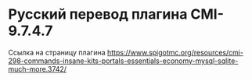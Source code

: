 # Русский перевод плагина CMI-9.7.4.7
Ссылка на страницу плагина https://www.spigotmc.org/resources/cmi-298-commands-insane-kits-portals-essentials-economy-mysql-sqlite-much-more.3742/
